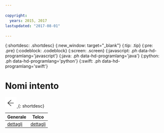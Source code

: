 ```yaml
---

copyright:
  years: 2015, 2017
lastupdated: "2017-08-01"

---
```


{:shortdesc: .shortdesc}
{:new_window: target="_blank"}
{:tip: .tip}
{:pre: .pre}
{:codeblock: .codeblock}
{:screen: .screen}
{:javascript: .ph data-hd-programlang='javascript'}
{:java: .ph data-hd-programlang='java'}
{:python: .ph data-hd-programlang='python'}
{:swift: .ph data-hd-programlang='swift'}

# Nomi intento

[![Go back](images/back-arrow.png) <!-- {display:block;"} -->](personalize.html#use_custom)
{: shortdesc}

| Generale | Telco   |
|----------|---------|
| [dettagli](/docs/services/virtual-agent/intent_codenames_general.html) | [dettagli](/docs/services/virtual-agent/intent_codenames_telco.html) |
